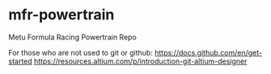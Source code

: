 # mfr-powertrain
Metu Formula Racing Powertrain Repo


For those who are not used to git or github: 
https://docs.github.com/en/get-started
https://resources.altium.com/p/introduction-git-altium-designer
